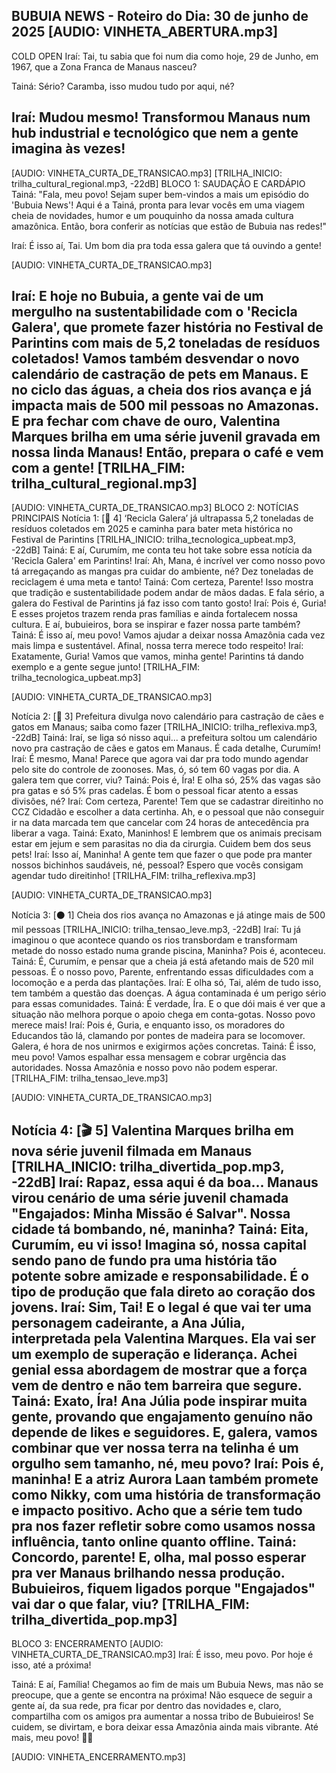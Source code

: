 BUBUIA NEWS - Roteiro do Dia: 30 de junho de 2025
[AUDIO: VINHETA_ABERTURA.mp3]
---
COLD OPEN
Iraí: Tai, tu sabia que foi num dia como hoje, 29 de Junho, em <emphasis level="strong">1967</emphasis>, que a Zona Franca de Manaus nasceu?

Tainá: Sério?<break time="0.5s"/> Caramba, isso mudou tudo por aqui, né?

Iraí: Mudou mesmo! Transformou Manaus num hub industrial e tecnológico que nem a gente imagina às vezes!
---
[AUDIO: VINHETA_CURTA_DE_TRANSICAO.mp3]
[TRILHA_INICIO: trilha_cultural_regional.mp3, -22dB]
BLOCO 1: SAUDAÇÃO E CARDÁPIO
Tainá: "Fala, meu povo! Sejam super bem-vindos a mais um episódio do <emphasis level="strong">'Bubuia News'!<break time="0.5s"/> Aqui é a Tainá, pronta para levar vocês em uma viagem cheia de novidades, humor e um pouquinho da nossa amada cultura amazônica. Então, bora conferir as notícias que estão de Bubuia nas redes!"

Iraí: É isso aí, Tai.<break time="0.5s"/> Um bom dia pra toda essa galera que tá ouvindo a gente!

[AUDIO: VINHETA_CURTA_DE_TRANSICAO.mp3]

Iraí: E hoje no Bubuia, a gente vai de um mergulho na sustentabilidade com o <emphasis level="strong">'Recicla Galera'</emphasis>, que promete fazer história no Festival de Parintins com mais de 5,2 toneladas de resíduos coletados!<break time="0.5s"/> Vamos também desvendar o novo calendário de castração de pets em Manaus.<break time="0.5s"/> E no ciclo das águas,<break time="0.5s"/>  a cheia dos rios avança e já impacta mais de 500 mil pessoas no Amazonas.<break time="0.5s"/> E pra fechar com chave de ouro, <emphasis level="strong">Valentina Marques</emphasis> brilha em uma série juvenil gravada em nossa linda Manaus! Então, prepara o café e vem com a gente!
[TRILHA_FIM: trilha_cultural_regional.mp3]
---
[AUDIO: VINHETA_CURTA_DE_TRANSICAO.mp3]
BLOCO 2: NOTÍCIAS PRINCIPAIS
Notícia 1: [🚀 4] ‘Recicla Galera’ já ultrapassa 5,2 toneladas de resíduos coletados em 2025 e caminha para bater meta histórica no Festival de Parintins
[TRILHA_INICIO: trilha_tecnologica_upbeat.mp3, -22dB]
Tainá: E aí, Curumím, me conta teu <emphasis level="strong">hot take</emphasis> sobre essa notícia da 'Recicla Galera' em Parintins! <break time="0.5s"/>
Iraí: Ah, Mana, é <emphasis level="strong">incrível</emphasis> ver como nosso povo tá arregaçando as mangas pra cuidar do ambiente, né? <break time="0.5s"/> Dez toneladas de reciclagem é uma meta e tanto!
Tainá: Com certeza, Parente! Isso mostra que tradição e sustentabilidade podem andar de mãos dadas. E fala sério, a galera do Festival de Parintins já faz isso com tanto <emphasis level="strong">gosto</emphasis>!
Iraí: Pois é, Guria! E esses projetos trazem renda pras famílias e ainda fortalecem nossa cultura. <break time="0.5s"/> E aí, bubuieiros, bora se inspirar e fazer nossa parte também?
Tainá: É isso aí, meu povo! <break time="0.5s"/> Vamos ajudar a deixar nossa Amazônia cada vez mais limpa e sustentável. Afinal, nossa terra merece todo <emphasis level="strong">respeito</emphasis>!
Iraí: Exatamente, Guria! <break time="0.5s"/> Vamos que vamos, minha gente! Parintins tá dando exemplo e a gente segue junto!
[TRILHA_FIM: trilha_tecnologica_upbeat.mp3]

[AUDIO: VINHETA_CURTA_DE_TRANSICAO.mp3]

Notícia 2: [🔴 3] Prefeitura divulga novo calendário para castração de cães e gatos em Manaus; saiba como fazer
[TRILHA_INICIO: trilha_reflexiva.mp3, -22dB]
Tainá: Iraí, se <emphasis level="strong">liga</emphasis> só nisso aqui... a prefeitura soltou um calendário novo pra castração de cães e gatos em Manaus. É cada detalhe, Curumím!
Iraí: É mesmo, Mana! Parece que agora vai dar pra todo mundo agendar pelo site do controle de zoonoses. Mas, ó, só tem 60 vagas por dia. <break time="0.5s"/> A galera tem que correr, viu?
Tainá: Pois é, Íra! E olha só, 25% das vagas são pra gatas e só 5% pras cadelas. É bom o pessoal ficar atento a essas divisões, né? <break time="0.5s"/>
Iraí: Com certeza, Parente! Tem que se cadastrar direitinho no CCZ Cidadão e escolher a data certinha. Ah, e o pessoal que não conseguir ir na data marcada tem que cancelar com 24 horas de antecedência pra liberar a vaga.
Tainá: Exato, Maninhos! E lembrem que os animais precisam estar em jejum e sem parasitas no dia da cirurgia. <emphasis level="strong">Cuidem</emphasis> bem dos seus pets!
Iraí: Isso aí, Maninha! A gente tem que fazer o que pode pra manter nossos bichinhos saudáveis, né, pessoal? Espero que vocês consigam agendar tudo direitinho!
[TRILHA_FIM: trilha_reflexiva.mp3]

[AUDIO: VINHETA_CURTA_DE_TRANSICAO.mp3]

Notícia 3: [⚫️ 1] Cheia dos rios avança no Amazonas e já atinge mais de 500 mil pessoas
[TRILHA_INICIO: trilha_tensao_leve.mp3, -22dB]
Iraí: Tu já imaginou o que acontece quando <emphasis level="strong">os rios transbordam</emphasis> e transformam metade do nosso estado numa grande piscina, Maninha? Pois é, aconteceu.
Tainá: É, Curumím, e pensar que a cheia já está afetando mais de 520 mil pessoas. <break time="0.5s"/> É o nosso povo, Parente, enfrentando essas dificuldades com a locomoção e a perda das plantações.
Iraí: E olha só, Tai, além de tudo isso, tem também a questão das doenças. A água contaminada é um perigo sério para essas comunidades.
Tainá: É verdade, Íra. E o que dói mais é ver que a situação não melhora porque o apoio chega em <emphasis level="strong">conta-gotas</emphasis>. Nosso povo merece mais!
Iraí: Pois é, Guria, e enquanto isso, os moradores do Educandos tão lá, <emphasis level="strong">clamando</emphasis> por pontes de madeira para se locomover. Galera, é hora de nos unirmos e exigirmos ações concretas.
Tainá: É isso, meu povo! Vamos espalhar essa mensagem e cobrar <emphasis level="strong">urgência</emphasis> das autoridades. Nossa Amazônia e nosso povo não podem esperar.
[TRILHA_FIM: trilha_tensao_leve.mp3]

[AUDIO: VINHETA_CURTA_DE_TRANSICAO.mp3]

Notícia 4: [🎬 5] Valentina Marques brilha em nova série juvenil filmada em Manaus
[TRILHA_INICIO: trilha_divertida_pop.mp3, -22dB]
Iraí: Rapaz, essa aqui é da boa... Manaus virou cenário de uma série juvenil chamada "Engajados: Minha Missão é Salvar". Nossa cidade tá bombando, né, maninha?
Tainá: <emphasis level="strong">Eita</emphasis>, Curumím, eu vi isso! Imagina só, nossa capital sendo pano de fundo pra uma história tão potente sobre amizade e responsabilidade. É o tipo de produção que fala direto ao coração dos jovens.
Iraí: Sim, Tai! E o legal é que vai ter uma personagem cadeirante, a Ana Júlia, interpretada pela Valentina Marques. Ela vai ser um exemplo de <emphasis level="strong">superação</emphasis> e liderança. Achei genial essa abordagem de mostrar que a força vem de dentro e não tem barreira que segure.
Tainá: <break time="0.5s"/> Exato, Íra! Ana Júlia pode inspirar muita gente, provando que engajamento genuíno não depende de likes e seguidores. E, galera, vamos combinar que ver nossa terra na telinha é um orgulho sem tamanho, né, meu povo?
Iraí: Pois é, maninha! E a atriz Aurora Laan também promete como Nikky, com uma história de transformação e impacto positivo. Acho que a série tem tudo pra nos fazer refletir sobre como usamos nossa influência, tanto online quanto offline.
Tainá: Concordo, parente! E, olha, mal posso esperar pra ver Manaus brilhando nessa produção. Bubuieiros, fiquem ligados porque "Engajados" vai dar o que falar, viu?
[TRILHA_FIM: trilha_divertida_pop.mp3]
---
BLOCO 3: ENCERRAMENTO
[AUDIO: VINHETA_CURTA_DE_TRANSICAO.mp3]
Iraí: É isso, meu povo. Por hoje é isso, até a próxima!

Tainá: E aí, Família! Chegamos ao fim de mais um Bubuia News, mas não se preocupe, que a gente se encontra na próxima! Não esquece de seguir a gente aí, da sua rede, pra ficar por dentro das novidades e, claro, compartilha com os amigos pra aumentar a nossa tribo de Bubuieiros! Se cuidem, se divirtam, e bora deixar essa Amazônia ainda mais vibrante. Até mais, meu povo! 🌿✨

[AUDIO: VINHETA_ENCERRAMENTO.mp3]